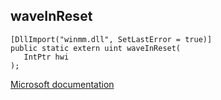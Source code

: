 ## waveInReset

```
[DllImport("winmm.dll", SetLastError = true)]
public static extern uint waveInReset(
   IntPtr hwi
);
```

[Microsoft documentation](link_to_documentation)
